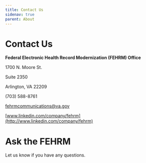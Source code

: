 ```yaml
---
title: Contact Us
sidenav: true
parent: About
---
```

# Contact Us

**Federal Electronic Health Record Modernization (FEHRM) Office**

1700 N. Moore St.

Suite 2350

Arlington, VA 22209

(703) 588-8761

fehrmcommunications@va.gov

[www.linkedin.com/company/fehrm](http://www.linkedin.com/company/fehrm)

# Ask the FEHRM

Let us know if you have any questions.

<!--StartForm-->

<div id="fehrm-ask-an-expert-form"></div>

<script src="https://touchpoints.app.cloud.gov/touchpoints/a4657bcd.js" defer></script>

<!--EndForm-->
